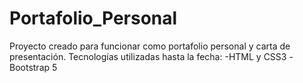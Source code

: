 # Portafolio_Personal
Proyecto creado para funcionar como portafolio personal y carta de presentación.
Tecnologías utilizadas hasta la fecha:
-HTML y CSS3
-Bootstrap 5
